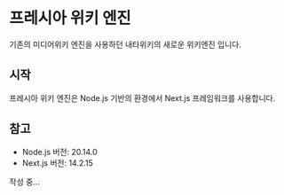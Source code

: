 # 프레시아 위키 엔진
기존의 미디어위키 엔진을 사용하던 내타위키의 새로운 위키엔진 입니다.

## 시작
프레시아 위키 엔진은 Node.js 기반의 환경에서 Next.js 프레임워크를 사용합니다.

## 참고
* Node.js 버전: 20.14.0
* Next.js 버전: 14.2.15

작성 중...
